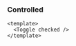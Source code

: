 ### Controlled

<!--start-code-->

```vue
<template>
  <Toggle checked />
</template>
```

<!--end-code-->
